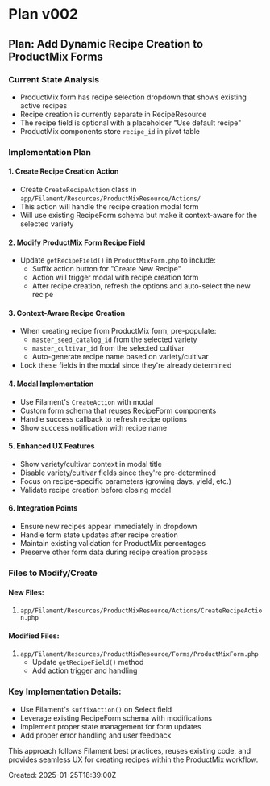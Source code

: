 # Plan v002

## Plan: Add Dynamic Recipe Creation to ProductMix Forms

### Current State Analysis
- ProductMix form has recipe selection dropdown that shows existing active recipes
- Recipe creation is currently separate in RecipeResource
- The recipe field is optional with a placeholder "Use default recipe"
- ProductMix components store `recipe_id` in pivot table

### Implementation Plan

#### 1. **Create Recipe Creation Action**
- Create `CreateRecipeAction` class in `app/Filament/Resources/ProductMixResource/Actions/`
- This action will handle the recipe creation modal form
- Will use existing RecipeForm schema but make it context-aware for the selected variety

#### 2. **Modify ProductMix Form Recipe Field**
- Update `getRecipeField()` in `ProductMixForm.php` to include:
  - Suffix action button for "Create New Recipe"
  - Action will trigger modal with recipe creation form
  - After recipe creation, refresh the options and auto-select the new recipe

#### 3. **Context-Aware Recipe Creation**
- When creating recipe from ProductMix form, pre-populate:
  - `master_seed_catalog_id` from the selected variety
  - `master_cultivar_id` from the selected cultivar
  - Auto-generate recipe name based on variety/cultivar
- Lock these fields in the modal since they're already determined

#### 4. **Modal Implementation**
- Use Filament's `CreateAction` with modal
- Custom form schema that reuses RecipeForm components
- Handle success callback to refresh recipe options
- Show success notification with recipe name

#### 5. **Enhanced UX Features**
- Show variety/cultivar context in modal title
- Disable variety/cultivar fields since they're pre-determined
- Focus on recipe-specific parameters (growing days, yield, etc.)
- Validate recipe creation before closing modal

#### 6. **Integration Points**
- Ensure new recipes appear immediately in dropdown
- Handle form state updates after recipe creation
- Maintain existing validation for ProductMix percentages
- Preserve other form data during recipe creation process

### Files to Modify/Create

#### New Files:
1. `app/Filament/Resources/ProductMixResource/Actions/CreateRecipeAction.php`

#### Modified Files:
1. `app/Filament/Resources/ProductMixResource/Forms/ProductMixForm.php`
   - Update `getRecipeField()` method
   - Add action trigger and handling

### Key Implementation Details:
- Use Filament's `suffixAction()` on Select field
- Leverage existing RecipeForm schema with modifications
- Implement proper state management for form updates
- Add proper error handling and user feedback

This approach follows Filament best practices, reuses existing code, and provides seamless UX for creating recipes within the ProductMix workflow.

Created: 2025-01-25T18:39:00Z